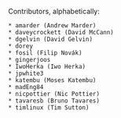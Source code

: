 Contributors, alphabetically:

    * amarder (Andrew Marder)
    * daveycrockett (David McCann)
    * dgelvin (David Gelvin)
    * dorey
    * fosil (Filip Novák)
    * gingerjoos
    * IwoHerka (Iwo Herka)
    * jpwhite3
    * katembu (Moses Katembu)
    * madEng84
    * nicpottier (Nic Pottier)
    * tavaresb (Bruno Tavares)
    * timlinux (Tim Sutton)
